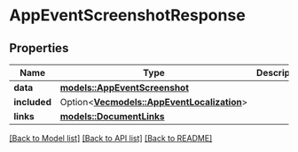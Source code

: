 # AppEventScreenshotResponse

## Properties

Name | Type | Description | Notes
------------ | ------------- | ------------- | -------------
**data** | [**models::AppEventScreenshot**](AppEventScreenshot.md) |  | 
**included** | Option<[**Vec<models::AppEventLocalization>**](AppEventLocalization.md)> |  | [optional]
**links** | [**models::DocumentLinks**](DocumentLinks.md) |  | 

[[Back to Model list]](../README.md#documentation-for-models) [[Back to API list]](../README.md#documentation-for-api-endpoints) [[Back to README]](../README.md)


